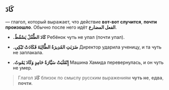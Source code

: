 ﻿كَادَ
---
— глагол, который выражает, что действие **вот-вот случится**, **почти произошло**. Обычно после него идёт **الفعل المضارع**.
   

-   **.كَادَ الطِّفْلُ يَسْقُطُ**
Ребёнок чуть не упал (почти упал).
    
-   **.ضَرَبَتِ المُدِيرَةُ الطَّالِبَةَ فَكَادَتْ تَبْكِي**
Директор ударила ученицу, и та чуть не заплакала.
    
-   **.إِنْقَلَبَتْ سَيَّارَةُ حَامِدٍ وَكَادَ يَمُوتُ**
Машина Хамида перевернулась, и он чуть не умер.
    

> Глагол **كَادَ** близок по смыслу русским выражениям **чуть не**, **едва**, **почти**.

